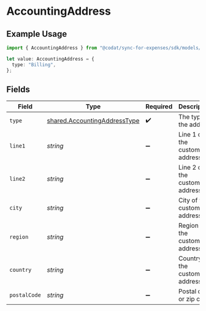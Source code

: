 # AccountingAddress

## Example Usage

```typescript
import { AccountingAddress } from "@codat/sync-for-expenses/sdk/models/shared";

let value: AccountingAddress = {
  type: "Billing",
};
```

## Fields

| Field                                                                               | Type                                                                                | Required                                                                            | Description                                                                         |
| ----------------------------------------------------------------------------------- | ----------------------------------------------------------------------------------- | ----------------------------------------------------------------------------------- | ----------------------------------------------------------------------------------- |
| `type`                                                                              | [shared.AccountingAddressType](../../../sdk/models/shared/accountingaddresstype.md) | :heavy_check_mark:                                                                  | The type of the address                                                             |
| `line1`                                                                             | *string*                                                                            | :heavy_minus_sign:                                                                  | Line 1 of the customer address.                                                     |
| `line2`                                                                             | *string*                                                                            | :heavy_minus_sign:                                                                  | Line 2 of the customer address.                                                     |
| `city`                                                                              | *string*                                                                            | :heavy_minus_sign:                                                                  | City of the customer address.                                                       |
| `region`                                                                            | *string*                                                                            | :heavy_minus_sign:                                                                  | Region of the customer address.                                                     |
| `country`                                                                           | *string*                                                                            | :heavy_minus_sign:                                                                  | Country of the customer address.                                                    |
| `postalCode`                                                                        | *string*                                                                            | :heavy_minus_sign:                                                                  | Postal code or zip code.                                                            |